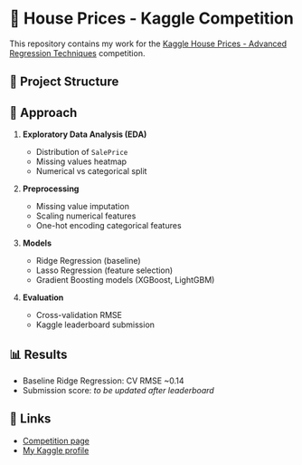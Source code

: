 # 🏡 House Prices - Kaggle Competition

This repository contains my work for the [Kaggle House Prices - Advanced Regression Techniques](https://www.kaggle.com/c/house-prices-advanced-regression-techniques) competition.

## 📌 Project Structure

## 🚀 Approach
1. **Exploratory Data Analysis (EDA)**
   - Distribution of `SalePrice`
   - Missing values heatmap
   - Numerical vs categorical split

2. **Preprocessing**
   - Missing value imputation
   - Scaling numerical features
   - One-hot encoding categorical features

3. **Models**
   - Ridge Regression (baseline)
   - Lasso Regression (feature selection)
   - Gradient Boosting models (XGBoost, LightGBM)

4. **Evaluation**
   - Cross-validation RMSE
   - Kaggle leaderboard submission

## 📊 Results
- Baseline Ridge Regression: CV RMSE ~0.14
- Submission score: *to be updated after leaderboard*

## 🔗 Links
- [Competition page](https://www.kaggle.com/c/house-prices-advanced-regression-techniques)
- [My Kaggle profile](https://www.kaggle.com/tandritamukherjee)
